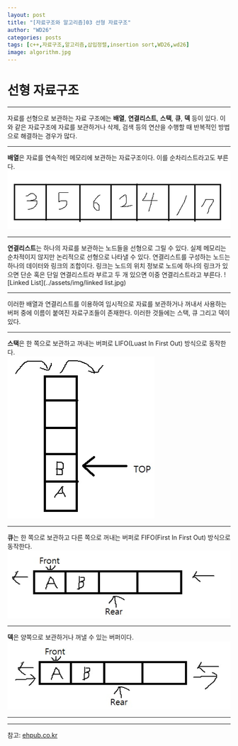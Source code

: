 ```yaml
---
layout: post
title: "[자료구조와 알고리즘]03 선형 자료구조"
author: "WD26"
categories: posts
tags: [c++,자료구조,알고리즘,삽입정렬,insertion sort,WD26,wd26]
image: algorithm.jpg
---
```


# 선형 자료구조

- - -

 자료를 선형으로 보관하는 자료 구조에는 **배열**, **연결리스트**, **스택**, **큐**, **덱** 등이 있다. 이와 같은 자료구조에 자료를 보관하거나 삭제, 검색 등의 연산을 수행할 때 반복적인 방법으로 해결하는 경우가 많다.  

* * *


**배열**은 자료를 연속적인 메모리에 보관하는 자료구조이다. 이를 순차리스트라고도 부른다.  
![Array](../assets/img/array.jpg)

* * *

**연결리스트**는 하나의 자료를 보관하는 노드들을 선형으로 그릴 수 있다. 실제 메모리는 순차적이지 않지만 논리적으로 선형으로 나타낼 수 있다. 연결리스트를 구성하는 노드는 하나의 데이터와 링크의 조합이다. 링크는 노드의 위치 정보로 노드에 하나의 링크가 있으면 단순 혹은 단일 연결리스트라 부르고 두 개 있으면 이중 연결리스트라고 부른다.
![Linked List](../assets/img/linked list.jpg)

* * *

이러한 배열과 연결리스트를 이용하여 임시적으로 자료를 보관하거나 꺼내서 사용하는 버퍼 중에 이름이 붙여진 자료구조들이 존재한다. 이러한 것들에는 스택, 큐 그리고 덱이 있다.  

* * *

 **스택**은 한 쪽으로 보관하고 꺼내는 버퍼로 LIFO(Luast In First Out) 방식으로 동작한다.  
 ![Stack](../assets/img/stack.jpg)

* * *

 **큐**는 한 쪽으로 보관하고 다른 쪽으로 꺼내는 버퍼로 FIFO(First In First Out) 방식으로 동작한다.  
 ![Queue](../assets/img/queue.jpg)

* * *

 **덱**은 양쪽으로 보관하거나 꺼낼 수 있는 버퍼이다.  
 ![Deque](../assets/img/deque.jpg)

* * *

- - -
참고: [ehpub.co.kr](http://ehpub.co.kr/3-%EC%84%A0%ED%98%95-%EC%9E%90%EB%A3%8C%EA%B5%AC%EC%A1%B0/)
